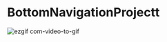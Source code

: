 # BottomNavigationProjectt

![ezgif com-video-to-gif](https://github.com/hsyncnblk/BottomNavigationProjectt/assets/72135424/b1773b5e-6116-4304-a96c-33b6224ec41b)
